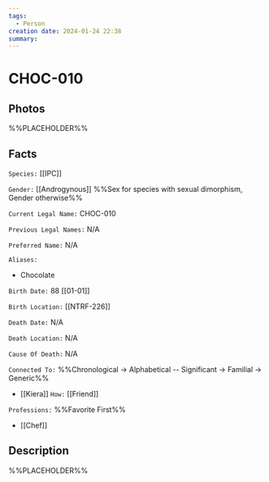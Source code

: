 ```yaml
---
tags:
  - Person
creation date: 2024-01-24 22:38
summary:
---
```

# CHOC-010

## Photos

%%PLACEHOLDER%%

## Facts

`Species:` [[IPC]]

`Gender:` [[Androgynous]] %%Sex for species with sexual dimorphism, Gender otherwise%%

`Current Legal Name:` CHOC-010

`Previous Legal Names:` N/A

`Preferred Name:` N/A

`Aliases:`
- Chocolate

`Birth Date:` 88 [[01-01]]

`Birth Location:` [[NTRF-226]]

`Death Date:` N/A

`Death Location:` N/A

`Cause Of Death:` N/A

`Connected To:` %%Chronological -> Alphabetical -- Significant -> Familial -> Generic%%
- [[Kiera]] `How:` [[Friend]]

`Professions:` %%Favorite First%%
- [[Chef]]

## Description

%%PLACEHOLDER%%
